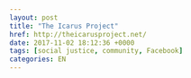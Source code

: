 ```yaml
---
layout: post
title: "The Icarus Project"
href: http://theicarusproject.net/
date: 2017-11-02 18:12:36 +0000
tags: [social justice, community, Facebook]
categories: EN
---
```

